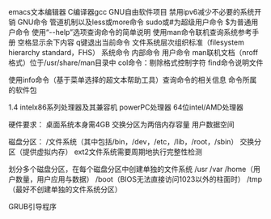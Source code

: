 emacs文本编辑器
C编译器gcc
GNU自由软件项目
禁用ipv6减少不必要的系统开销
GNU命令
管道机制以及less或more命令
sudo或#为超级用户命令
$为普通用户命令
使用“--help”选项查询命令的简单说明
使用man命令联机查询系统参考手册
空格显示余下内容
q键退出当前命令
文件系统层次组织标准（filesystem hierarchy standard，FHS）
系统命令 内部命令 用户命令
man联机文档（nroff格式）位于/usr/share/man目录中
col命令：剔除格式控制字符
find命令说明文件

使用info命令（基于菜单选择的超文本帮助工具）查询命令的相关信息
命令所属的软件包

1.4
intelx86系列处理器及其兼容机
powerPC处理器
64位intel/AMD处理器

硬件要求：
桌面系统本身需4GB
交换分区为两倍内存容量
用户数据空间

磁盘分区：
/文件系统（其中包括/bin，/dev，/etc，/lib，/root，/sbin）
交换分区（提供虚拟内存）
ext2文件系统需要周期地执行完整性检测

划分多个磁盘分区，在每个磁盘分区中创建单独的文件系统
/usr
/var
/home（用户数量，用户应用与数据）
/boot（BIOS无法直接访问1023以外的柱面时）
/tmp（最好不创建单独的文件系统分区）

GRUB引导程序
